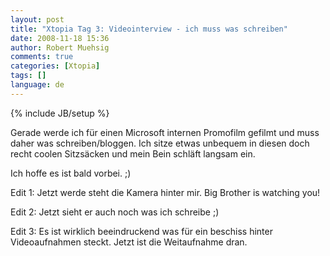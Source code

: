 ```yaml
---
layout: post
title: "Xtopia Tag 3: Videointerview - ich muss was schreiben"
date: 2008-11-18 15:36
author: Robert Muehsig
comments: true
categories: [Xtopia]
tags: []
language: de
---
```

{% include JB/setup %}
<p>Gerade werde ich f&#252;r einen Microsoft internen Promofilm gefilmt und muss daher was schreiben/bloggen. Ich sitze etwas unbequem in diesen doch recht coolen Sitzs&#228;cken und mein Bein schl&#228;ft langsam ein.</p>  <p>Ich hoffe es ist bald vorbei. ;)</p>  <p>Edit 1: Jetzt werde steht die Kamera hinter mir. Big Brother is watching you!</p>  <p>Edit 2: Jetzt sieht er auch noch was ich schreibe ;)</p>  <p>Edit 3: Es ist wirklich beeindruckend was f&#252;r ein beschiss hinter Videoaufnahmen steckt. Jetzt ist die Weitaufnahme dran.</p>
